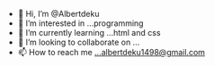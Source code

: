 - 👋 Hi, I’m @Albertdeku
- 👀 I’m interested in ...programming 
- 🌱 I’m currently learning ...html and css
- 💞️ I’m looking to collaborate on ...
- 📫 How to reach me ...albertdeku1498@gmail.com 

<!---
Albertdeku/Albertdeku is a ✨ special ✨ repository because its `README.md` (this file) appears on your GitHub profile.
You can click the Preview link to take a look at your changes.
--->
